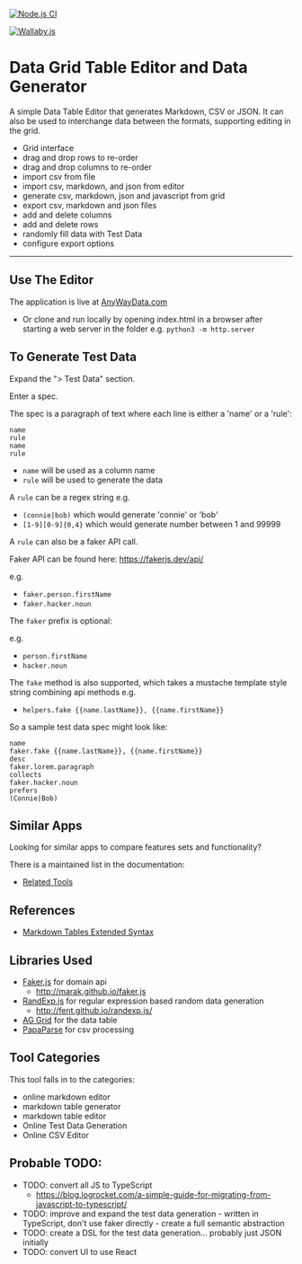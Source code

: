 [![Node.js CI](https://github.com/eviltester/grid-table-editor/actions/workflows/node.js.yml/badge.svg)](https://github.com/eviltester/grid-table-editor/actions/workflows/node.js.yml)

[![Wallaby.js](https://img.shields.io/badge/wallaby.js-powered-blue.svg?style=flat&logo=github)](https://wallabyjs.com/oss/)

# Data Grid Table Editor and Data Generator

A simple Data Table Editor that generates Markdown, CSV or JSON. It can also be used to interchange data between the formats, supporting editing in the grid.

- Grid interface
- drag and drop rows to re-order
- drag and drop columns to re-order
- import csv from file
- import csv, markdown, and json from editor
- generate csv, markdown, json and javascript from grid
- export csv, markdown and json files
- add and delete columns
- add and delete rows
- randomly fill data with Test Data
- configure export options

---

## Use The Editor

The application is live at [AnyWayData.com](https://anywaydata.com)

- Or clone and run locally by opening index.html in a browser after starting a web server in the folder e.g. `python3 -m http.server`

## To Generate Test Data

Expand the "> Test Data" section.

Enter a spec.

The spec is a paragraph of text where each line is either a 'name' or a 'rule':

```
name
rule
name
rule
```

- `name` will be used as a column name
- `rule` will be used to generate the data

A `rule` can be a regex string e.g. 

- `(connie|bob)` which would generate 'connie' or 'bob'
- `[1-9][0-9]{0,4}` which would generate number between 1 and 99999

A `rule` can also be a faker API call.

Faker API can be found here: https://fakerjs.dev/api/

e.g.

- `faker.person.firstName`
- `faker.hacker.noun`

The `faker` prefix is optional:

e.g.

- `person.firstName`
- `hacker.noun`

The `fake` method is also supported, which takes a mustache template style string combining api methods e.g.

- `helpers.fake {{name.lastName}}, {{name.firstName}}`

So a sample test data spec might look like:

```
name
faker.fake {{name.lastName}}, {{name.firstName}}
desc
faker.lorem.paragraph
collects
faker.hacker.noun
prefers
(Connie|Bob)
```

## Similar Apps

Looking for similar apps to compare features sets and functionality?

There is a maintained list in the documentation:

- [Related Tools](https://anywaydata.com/docs/misc/related_tools)


## References

- [Markdown Tables Extended Syntax](https://www.markdownguide.org/extended-syntax/#tables)

## Libraries Used

- [Faker.js](http://marak.github.io/faker.js) for domain api
    - http://marak.github.io/faker.js
- [RandExp.js](http://fent.github.io/randexp.js/) for regular expression based random data generation
    - http://fent.github.io/randexp.js/
- [AG Grid](https://ag-grid.com) for the data table
- [PapaParse](https://www.papaparse.com/) for csv processing

## Tool Categories

This tool falls in to the categories:

- online markdown editor
- markdown table generator
- markdown table editor
- Online Test Data Generation
- Online CSV Editor



## Probable TODO:

- TODO: convert all JS to TypeScript
  - https://blog.logrocket.com/a-simple-guide-for-migrating-from-javascript-to-typescript/
- TODO: improve and expand the test data generation - written in TypeScript, don't use faker directly - create a full semantic abstraction
- TODO: create a DSL for the test data generation... probably just JSON initially
- TODO: convert UI to use React